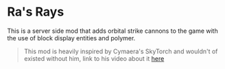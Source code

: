# Ra's Rays

This is a server side mod that adds orbital strike cannons to the game
with the use of block display entities and polymer.

> This mod is heavily inspired by Cymaera's SkyTorch and wouldn't of existed
without him, link to his video about it [here](https://www.youtube.com/watch?v=OKXTGbp6AMk)